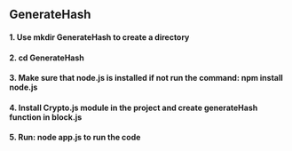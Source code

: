 ## GenerateHash

#### 1. Use mkdir GenerateHash to create a directory

#### 2. cd GenerateHash

#### 3. Make sure that node.js is installed if not run the command: npm install node.js

#### 4. Install Crypto.js module in the project and create generateHash function in block.js 

#### 5. Run: node app.js to run the code




